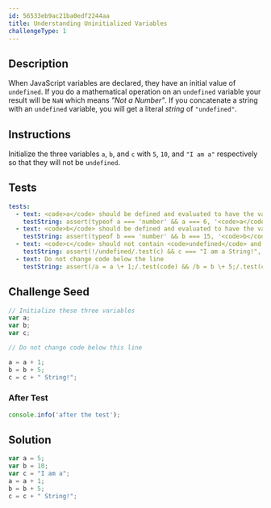 ```yaml
---
id: 56533eb9ac21ba0edf2244aa
title: Understanding Uninitialized Variables
challengeType: 1
---
```


## Description
<section id='description'>
When JavaScript variables are declared, they have an initial value of <code>undefined</code>. If you do a mathematical operation on an <code>undefined</code> variable your result will be <code>NaN</code> which means <dfn>"Not a Number"</dfn>. If you concatenate a string with an <code>undefined</code> variable, you will get a literal <dfn>string</dfn> of <code>"undefined"</code>.
</section>

## Instructions
<section id='instructions'>
Initialize the three variables <code>a</code>, <code>b</code>, and <code>c</code> with <code>5</code>, <code>10</code>, and <code>"I am a"</code> respectively so that they will not be <code>undefined</code>.
</section>

## Tests
<section id='tests'>

```yml
tests:
  - text: <code>a</code> should be defined and evaluated to have the value of <code>6</code>
    testString: assert(typeof a === 'number' && a === 6, '<code>a</code> should be defined and evaluated to have the value of <code>6</code>');
  - text: <code>b</code> should be defined and evaluated to have the value of <code>15</code>
    testString: assert(typeof b === 'number' && b === 15, '<code>b</code> should be defined and evaluated to have the value of <code>15</code>');
  - text: <code>c</code> should not contain <code>undefined</code> and should have a value of "I am a String!"
    testString: assert(!/undefined/.test(c) && c === "I am a String!", '<code>c</code> should not contain <code>undefined</code> and should have a value of "I am a String!"');
  - text: Do not change code below the line
    testString: assert(/a = a \+ 1;/.test(code) && /b = b \+ 5;/.test(code) && /c = c \+ " String!";/.test(code), 'Do not change code below the line');

```

</section>

## Challenge Seed
<section id='challengeSeed'>

<div id='js-seed'>

```js
// Initialize these three variables
var a;
var b;
var c;

// Do not change code below this line

a = a + 1;
b = b + 5;
c = c + " String!";

```

</div>


### After Test
<div id='js-teardown'>

```js
console.info('after the test');
```

</div>

</section>

## Solution
<section id='solution'>


```js
var a = 5;
var b = 10;
var c = "I am a";
a = a + 1;
b = b + 5;
c = c + " String!";
```

</section>
